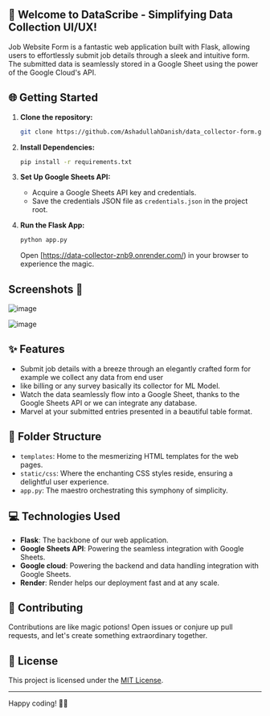 ## 🚀 Welcome to DataScribe - Simplifying Data Collection UI/UX!

Job Website Form is a fantastic web application built with Flask, allowing users to effortlessly submit job details through a sleek and intuitive form. The submitted data is seamlessly stored in a Google Sheet using the power of the Google Cloud's API.

## 🌐 Getting Started

1. **Clone the repository:**

   ```bash
   git clone https://github.com/AshadullahDanish/data_collector-form.git
   ```

2. **Install Dependencies:**

   ```bash
   pip install -r requirements.txt
   ```

3. **Set Up Google Sheets API:**
   - Acquire a Google Sheets API key and credentials.
   - Save the credentials JSON file as `credentials.json` in the project root.

4. **Run the Flask App:**

   ```bash
   python app.py
   ```

   Open [https://data-collector-znb9.onrender.com/) in your browser to experience the magic.
## Screenshots 📸
![image](https://github.com/AshadullahDanish/data_collector-form-/assets/77275155/079da2be-b3d8-4b24-9235-88293e856f71)

![image](https://github.com/AshadullahDanish/data_collector-form-/assets/77275155/762d91a1-f0ea-4f0e-90f1-a9a310e45e1a)


## ✨ Features

- Submit job details with a breeze through an elegantly crafted form for example we collect any data from end user
- like billing or any survey basically its collector for ML Model.
- Watch the data seamlessly flow into a Google Sheet, thanks to the Google Sheets API or we can integrate any database.
- Marvel at your submitted entries presented in a beautiful table format.

## 📁 Folder Structure

- `templates`: Home to the mesmerizing HTML templates for the web pages.
- `static/css`: Where the enchanting CSS styles reside, ensuring a delightful user experience.
- `app.py`: The maestro orchestrating this symphony of simplicity.

## 💻 Technologies Used

- **Flask**: The backbone of our web application.
- **Google Sheets API**: Powering the seamless integration with Google Sheets.
- **Google cloud**: Powering the backend and data handling integration with Google Sheets.
- **Render**: Render helps our deployment fast and at any scale.

## 🤝 Contributing

Contributions are like magic potions! Open issues or conjure up pull requests, and let's create something extraordinary together.

## 📜 License

This project is licensed under the [MIT License](LICENSE).

---

Happy coding! 🚀✨
```

